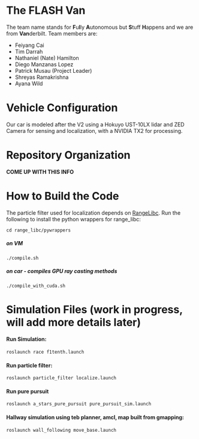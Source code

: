 # The FLASH Van 
The team name stands for **F**u**l**ly **A**utonomous but **S**tuff **H**appens and we are from **Van**derbilt.
Team members are:
* Feiyang Cai
* Tim Darrah
* Nathaniel (Nate) Hamilton
* Diego Manzanas Lopez
* Patrick Musau         (Project Leader)
* Shreyas Ramakrishna
* Ayana Wild

# Vehicle Configuration
Our car is modeled after the V2 using a Hokuyo UST-10LX lidar and ZED Camera for sensing and localization, with a NVIDIA TX2 for processing.

# Repository Organization
**COME UP WITH THIS INFO**

# How to Build the Code
The particle filter used for localization depends on [RangeLibc](https://github.com/kctess5/range_libc). Run the following to install the python wrappers for range_libc:

```cd range_libc/pywrappers```

##### on VM

```./compile.sh```

##### on car - compiles GPU ray casting methods

```./compile_with_cuda.sh ```

# Simulation Files (work in progress, will add more details later)

#### Run Simulation:
```roslaunch race f1tenth.launch```
#### Run particle filter:
```roslaunch particle_filter localize.launch```

#### Run pure pursuit
```roslaunch a_stars_pure_pursuit pure_pursuit_sim.launch  ```

#### Hallway simulation using teb planner, amcl, map built from gmapping:

```roslaunch wall_following move_base.launch```
